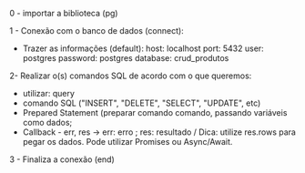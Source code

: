 0 - importar a biblioteca (pg)

1 - Conexão com o banco de dados (connect):
  - Trazer as informações (default):
    host: localhost
    port: 5432
    user: postgres
    password: postgres
    database: crud_produtos
    
2- Realizar o(s) comandos SQL de acordo com o que queremos:
  - utilizar: query
  - comando SQL ("INSERT", "DELETE", "SELECT", "UPDATE", etc)
  - Prepared Statement (preparar comando comando, passando variáveis como dados;
  - Callback - err, res -> err: erro ; res: resultado / Dica: utilize res.rows para pegar os dados. Pode utilizar Promises ou Async/Await.
 
3 - Finaliza a conexão (end)
